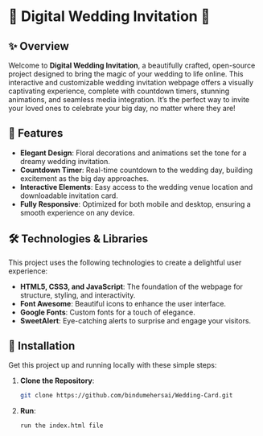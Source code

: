 # 🌸 **Digital Wedding Invitation** 🌸

## ✨ **Overview**
Welcome to **Digital Wedding Invitation**, a beautifully crafted, open-source project designed to bring the magic of your wedding to life online. This interactive and customizable wedding invitation webpage offers a visually captivating experience, complete with countdown timers, stunning animations, and seamless media integration. It’s the perfect way to invite your loved ones to celebrate your big day, no matter where they are!

## 🌟 **Features**
- **Elegant Design**: Floral decorations and animations set the tone for a dreamy wedding invitation.
- **Countdown Timer**: Real-time countdown to the wedding day, building excitement as the big day approaches.
- **Interactive Elements**: Easy access to the wedding venue location and downloadable invitation card.
- **Fully Responsive**: Optimized for both mobile and desktop, ensuring a smooth experience on any device.

## 🛠️ **Technologies & Libraries**
This project uses the following technologies to create a delightful user experience:
- **HTML5, CSS3, and JavaScript**: The foundation of the webpage for structure, styling, and interactivity.
- **Font Awesome**: Beautiful icons to enhance the user interface.
- **Google Fonts**: Custom fonts for a touch of elegance.
- **SweetAlert**: Eye-catching alerts to surprise and engage your visitors.

## 🚀 **Installation**
Get this project up and running locally with these simple steps:

1. **Clone the Repository**:
   ```bash
   git clone https://github.com/bindumehersai/Wedding-Card.git
2. **Run**:
   ```bash
   run the index.html file

